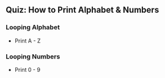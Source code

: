 ## Quiz: How to Print Alphabet & Numbers

### Looping Alphabet
* Print A - Z

### Looping Numbers
* Print 0 - 9